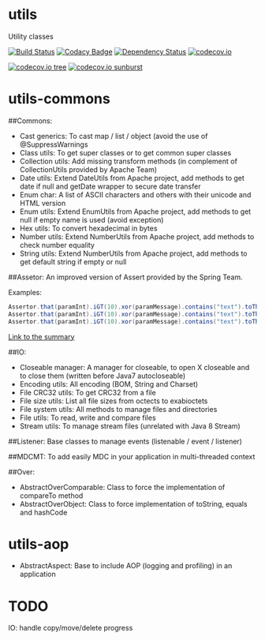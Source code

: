 # utils
Utility classes

[![Build Status](https://travis-ci.org/Gilandel/utils.svg?branch=develop)](https://travis-ci.org/Gilandel/utils)
[![Codacy Badge](https://api.codacy.com/project/badge/grade/e34c82e78aaf45a797721e62a7a31a0a)](https://www.codacy.com/app/gilles/utils)
[![Dependency Status](https://www.versioneye.com/user/projects/571407adfcd19a00415b1a84/badge.svg?style=flat)](https://www.versioneye.com/user/projects/571407adfcd19a00415b1a84)
[![codecov.io](https://codecov.io/github/Gilandel/utils/coverage.svg?branch=develop)](https://codecov.io/gh/Gilandel/utils/branch/develop)

[![codecov.io tree](https://codecov.io/gh/Gilandel/utils/branch/develop/graphs/tree.svg)](https://codecov.io/gh/Gilandel/utils/branch/develop)
[![codecov.io sunburst](https://codecov.io/gh/Gilandel/utils/branch/develop/graphs/sunburst.svg)](https://codecov.io/gh/Gilandel/utils/branch/develop)

# utils-commons
##Commons:
- Cast generics: To cast map / list / object (avoid the use of @SuppressWarnings
- Class utils: To get super classes or to get common super classes
- Collection utils: Add missing transform methods (in complement of CollectionUtils provided by Apache Team)
- Date utils: Extend DateUtils from Apache project, add methods to get date if null and getDate wrapper to secure date transfer
- Enum char: A list of ASCII characters and others with their unicode and HTML version
- Enum utils: Extend EnumUtils from Apache project, add methods to get null if empty name is used (avoid exception)
- Hex utils: To convert hexadecimal in bytes
- Number utils: Extend NumberUtils from Apache project, add methods to check number equality
- String utils: Extend NumberUtils from Apache project, add methods to get default string if empty or null

##Assetor:
An improved version of Assert provided by the Spring Team.

Examples:
```java
Assertor.that(paramInt).iGT(10).xor(paramMessage).contains("text").toThrow(); // -> if conditions are false, an IllegalArgumentException is thrown
Assertor.that(paramInt).iGT(10).xor(paramMessage).contains("text").toThrow(new MyException("invalid")); // -> if conditions are false, a MyException is thrown
Assertor.that(paramInt).iGT(10).xor(paramMessage).contains("text").toThrow((errors, parameters) -> new MyException("invalid")); // -> if conditions are false, a MyException is thrown
```

[Link to the summary](./utils-assertor#summary)

##IO:
- Closeable manager: A manager for closeable, to open X closeable and to close them (written before Java7 autocloseable)
- Encoding utils: All encoding (BOM, String and Charset)
- File CRC32 utils: To get CRC32 from a file
- File size utils: List all file sizes from octects to exabioctets
- File system utils: All methods to manage files and directories
- File utils: To read, write and compare files
- Stream utils: To manage stream files (unrelated with Java 8 Stream)

##Listener:
Base classes to manage events (listenable / event / listener)

##MDCMT:
To add easily MDC in your application in multi-threaded context

##Over:
- AbstractOverComparable: Class to force the implementation of compareTo method
- AbstractOverObject: Class to force implementation of toString, equals and hashCode

# utils-aop
- AbstractAspect: Base to include AOP (logging and profiling) in an application

# TODO

IO: handle copy/move/delete progress